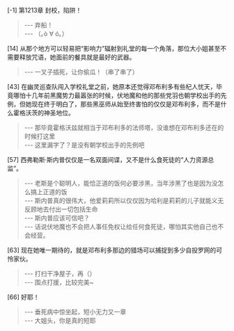 
[-1] 第1213章 封校，陷阱！
>--- 弃船！<br>
>--- （｡ò ∀ ó｡）<br>

[14] 从那个地方可以轻易把“影响力”辐射到礼堂的每一个角落，那位大小姐甚至不需要释放咒语，她面前的餐具就是最好的武器。
>--- 一叉子插死，让你偷瓜！（串了串了）<br>

[43] 在幽灵巡查队闯入学校礼堂之前，她原本还觉得邓布利多有些杞人忧天，毕竟哪怕十几年前黑魔势力最嚣张的时候，伏地魔和他的那些党羽也朝学校出手的先例，但她现在终于明白了，那些黑巫师从始至终害怕的仅仅是邓布利多，而不是什么霍格沃茨的神圣地位。
>--- 那毕竟霍格沃兹就相当于邓布利多的法师塔，没谁想在邓布利多还在的时候打这里<br>
>--- 这里漏字了？是没有朝学校出手的先例吧<br>

[57] 西弗勒斯·斯内普仅仅是一名双面间谍，又不是什么食死徒的“人力资源总监”。
>--- 老斯是个聪明人，能恰正道的饭何必要涉黑，当年涉黑了也是因为没怎么搞上正道的饭<br>
>--- 斯内普真的很伟大，他爱莉莉所以仅仅因为哈利是莉莉的儿子就能义无反顾地去付出一切包括生命<br>
>--- 斯内普应该可信吧？<br>
>--- 话说伏地魔也不会把人事任免权让给任何食死徒，哪怕其实他自己也不会经营。<br>

[63] 现在她唯一期待的，就是邓布利多那边的猎场可以捕捉到多少自投罗网的可怜家伙。
>--- 打扫干净屋子，再（）<br>
>--- 围点打援，比较完美~<br>

[66] 好耶！
>--- 垂死病中惊坐起，短小无力又一章<br>
>--- 大姐头，你是真的短耶<br>
